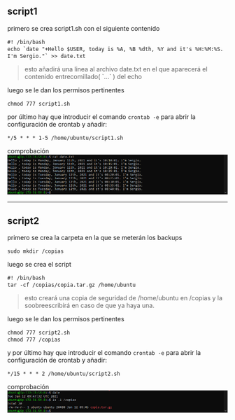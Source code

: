 ## script1
primero se crea script1.sh con el siguiente contenido
```
#! /bin/bash
echo `date "+Hello $USER, today is %A, %B %dth, %Y and it's %H:%M:%S. I'm Sergio."` >> date.txt
```
> esto añadirá una linea al archivo date.txt en el que aparecerá el contenido  entrecomillado( \`...\` ) del echo 

luego se le dan los permisos pertinentes
```
chmod 777 script1.sh
```

por último hay que introducir el comando `crontab -e` para abrir la configuración de crontab y añadir:
```
*/5 * * * 1-5 /home/ubuntu/script1.sh
```
comprobación
![comprobacion script1](https://raw.githubusercontent.com/sergio9929/ejercicios-dweb/main/img/comprobacion_crontab1.png?token=AHC74HKTFAWCNR4N5K4UNMK77WXUQ)

---
## script2
primero se crea la carpeta en la que se meterán los backups
```
sudo mkdir /copias
```

luego se crea el script
```
#! /bin/bash
tar -cf /copias/copia.tar.gz /home/ubuntu
```
> esto creará una copia de seguridad de /home/ubuntu en /copias y la soobreescribirá en caso de que ya haya una.

luego se le dan los permisos pertinentes
```
chmod 777 script2.sh
chmod 777 /copias
```

y por último hay que introducir el comando `crontab -e` para abrir la configuración de crontab y añadir:
```
*/15 * * * 2 /home/ubuntu/script2.sh
```
comprobación
![comprobacion script2](https://raw.githubusercontent.com/sergio9929/ejercicios-dweb/main/img/comprobacion_crontab2.png?token=AHC74HL63CFJRG4VLD56ROC77WXUU)